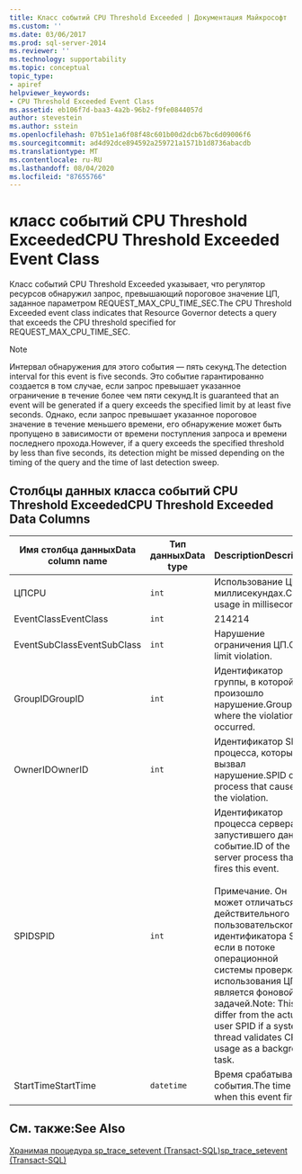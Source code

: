 ```yaml
---
title: Класс событий CPU Threshold Exceeded | Документация Майкрософт
ms.custom: ''
ms.date: 03/06/2017
ms.prod: sql-server-2014
ms.reviewer: ''
ms.technology: supportability
ms.topic: conceptual
topic_type:
- apiref
helpviewer_keywords:
- CPU Threshold Exceeded Event Class
ms.assetid: eb106f7d-baa3-4a2b-96b2-f9fe0844057d
author: stevestein
ms.author: sstein
ms.openlocfilehash: 07b51e1a6f08f48c601b00d2dcb67bc6d09006f6
ms.sourcegitcommit: ad4d92dce894592a259721a1571b1d8736abacdb
ms.translationtype: MT
ms.contentlocale: ru-RU
ms.lasthandoff: 08/04/2020
ms.locfileid: "87655766"
---
```

# <a name="cpu-threshold-exceeded-event-class"></a><span data-ttu-id="2fe04-102">класс событий CPU Threshold Exceeded</span><span class="sxs-lookup"><span data-stu-id="2fe04-102">CPU Threshold Exceeded Event Class</span></span>
  <span data-ttu-id="2fe04-103">Класс событий CPU Threshold Exceeded указывает, что регулятор ресурсов обнаружил запрос, превышающий пороговое значение ЦП, заданное параметром REQUEST_MAX_CPU_TIME_SEC.</span><span class="sxs-lookup"><span data-stu-id="2fe04-103">The CPU Threshold Exceeded event class indicates that Resource Governor detects a query that exceeds the CPU threshold specified for REQUEST_MAX_CPU_TIME_SEC.</span></span>  
  
> [!NOTE]  
>  <span data-ttu-id="2fe04-104">Интервал обнаружения для этого события — пять секунд.</span><span class="sxs-lookup"><span data-stu-id="2fe04-104">The detection interval for this event is five seconds.</span></span> <span data-ttu-id="2fe04-105">Это событие гарантированно создается в том случае, если запрос превышает указанное ограничение в течение более чем пяти секунд.</span><span class="sxs-lookup"><span data-stu-id="2fe04-105">It is guaranteed that an event will be generated if a query exceeds the specified limit by at least five seconds.</span></span> <span data-ttu-id="2fe04-106">Однако, если запрос превышает указанное пороговое значение в течение меньшего времени, его обнаружение может быть пропущено в зависимости от времени поступления запроса и времени последнего прохода.</span><span class="sxs-lookup"><span data-stu-id="2fe04-106">However, if a query exceeds the specified threshold by less than five seconds, its detection might be missed depending on the timing of the query and the time of last detection sweep.</span></span>  
  
## <a name="cpu-threshold-exceeded-data-columns"></a><span data-ttu-id="2fe04-107">Столбцы данных класса событий CPU Threshold Exceeded</span><span class="sxs-lookup"><span data-stu-id="2fe04-107">CPU Threshold Exceeded Data Columns</span></span>  
  
|<span data-ttu-id="2fe04-108">Имя столбца данных</span><span class="sxs-lookup"><span data-stu-id="2fe04-108">Data column name</span></span>|<span data-ttu-id="2fe04-109">Тип данных</span><span class="sxs-lookup"><span data-stu-id="2fe04-109">Data type</span></span>|<span data-ttu-id="2fe04-110">Description</span><span class="sxs-lookup"><span data-stu-id="2fe04-110">Description</span></span>|<span data-ttu-id="2fe04-111">Идентификатор столбца</span><span class="sxs-lookup"><span data-stu-id="2fe04-111">Column ID</span></span>|<span data-ttu-id="2fe04-112">Фильтруемый</span><span class="sxs-lookup"><span data-stu-id="2fe04-112">Filterable</span></span>|  
|----------------------|---------------|-----------------|---------------|----------------|  
|<span data-ttu-id="2fe04-113">ЦП</span><span class="sxs-lookup"><span data-stu-id="2fe04-113">CPU</span></span>|`int`|<span data-ttu-id="2fe04-114">Использование ЦП в миллисекундах.</span><span class="sxs-lookup"><span data-stu-id="2fe04-114">CPU usage in milliseconds.</span></span>|<span data-ttu-id="2fe04-115">18</span><span class="sxs-lookup"><span data-stu-id="2fe04-115">18</span></span>|<span data-ttu-id="2fe04-116">Да</span><span class="sxs-lookup"><span data-stu-id="2fe04-116">Yes</span></span>|  
|<span data-ttu-id="2fe04-117">EventClass</span><span class="sxs-lookup"><span data-stu-id="2fe04-117">EventClass</span></span>|`int`|<span data-ttu-id="2fe04-118">214</span><span class="sxs-lookup"><span data-stu-id="2fe04-118">214</span></span>|<span data-ttu-id="2fe04-119">27</span><span class="sxs-lookup"><span data-stu-id="2fe04-119">27</span></span>|<span data-ttu-id="2fe04-120">Нет</span><span class="sxs-lookup"><span data-stu-id="2fe04-120">No</span></span>|  
|<span data-ttu-id="2fe04-121">EventSubClass</span><span class="sxs-lookup"><span data-stu-id="2fe04-121">EventSubClass</span></span>|`int`|<span data-ttu-id="2fe04-122">Нарушение ограничения ЦП.</span><span class="sxs-lookup"><span data-stu-id="2fe04-122">CPU limit violation.</span></span>|<span data-ttu-id="2fe04-123">21</span><span class="sxs-lookup"><span data-stu-id="2fe04-123">21</span></span>|<span data-ttu-id="2fe04-124">Да</span><span class="sxs-lookup"><span data-stu-id="2fe04-124">Yes</span></span>|  
|<span data-ttu-id="2fe04-125">GroupID</span><span class="sxs-lookup"><span data-stu-id="2fe04-125">GroupID</span></span>|`int`|<span data-ttu-id="2fe04-126">Идентификатор группы, в которой произошло нарушение.</span><span class="sxs-lookup"><span data-stu-id="2fe04-126">Group ID where the violation occurred.</span></span>|<span data-ttu-id="2fe04-127">66</span><span class="sxs-lookup"><span data-stu-id="2fe04-127">66</span></span>|<span data-ttu-id="2fe04-128">Да</span><span class="sxs-lookup"><span data-stu-id="2fe04-128">Yes</span></span>|  
|<span data-ttu-id="2fe04-129">OwnerID</span><span class="sxs-lookup"><span data-stu-id="2fe04-129">OwnerID</span></span>|`int`|<span data-ttu-id="2fe04-130">Идентификатор SPID процесса, который вызвал нарушение.</span><span class="sxs-lookup"><span data-stu-id="2fe04-130">SPID of the process that caused the violation.</span></span>|<span data-ttu-id="2fe04-131">58</span><span class="sxs-lookup"><span data-stu-id="2fe04-131">58</span></span>|<span data-ttu-id="2fe04-132">Да</span><span class="sxs-lookup"><span data-stu-id="2fe04-132">Yes</span></span>|  
|<span data-ttu-id="2fe04-133">SPID</span><span class="sxs-lookup"><span data-stu-id="2fe04-133">SPID</span></span>|`int`|<span data-ttu-id="2fe04-134">Идентификатор процесса сервера, запустившего данное событие.</span><span class="sxs-lookup"><span data-stu-id="2fe04-134">ID of the server process that fires this event.</span></span><br /><br /> <span data-ttu-id="2fe04-135">Примечание. Он может отличаться от действительного пользовательского идентификатора SPID, если в потоке операционной системы проверка использования ЦП является фоновой задачей.</span><span class="sxs-lookup"><span data-stu-id="2fe04-135">Note: This can differ from the actual user SPID if a system thread validates CPU usage as a background task.</span></span>|<span data-ttu-id="2fe04-136">12</span><span class="sxs-lookup"><span data-stu-id="2fe04-136">12</span></span>|<span data-ttu-id="2fe04-137">Да</span><span class="sxs-lookup"><span data-stu-id="2fe04-137">Yes</span></span>|  
|<span data-ttu-id="2fe04-138">StartTime</span><span class="sxs-lookup"><span data-stu-id="2fe04-138">StartTime</span></span>|`datetime`|<span data-ttu-id="2fe04-139">Время срабатывания события.</span><span class="sxs-lookup"><span data-stu-id="2fe04-139">The time when this event fired.</span></span>|<span data-ttu-id="2fe04-140">14</span><span class="sxs-lookup"><span data-stu-id="2fe04-140">14</span></span>|<span data-ttu-id="2fe04-141">Да</span><span class="sxs-lookup"><span data-stu-id="2fe04-141">Yes</span></span>|  
  
## <a name="see-also"></a><span data-ttu-id="2fe04-142">См. также:</span><span class="sxs-lookup"><span data-stu-id="2fe04-142">See Also</span></span>  
 [<span data-ttu-id="2fe04-143">Хранимая процедура sp_trace_setevent (Transact-SQL)</span><span class="sxs-lookup"><span data-stu-id="2fe04-143">sp_trace_setevent &#40;Transact-SQL&#41;</span></span>](/sql/relational-databases/system-stored-procedures/sp-trace-setevent-transact-sql)  
  
  
